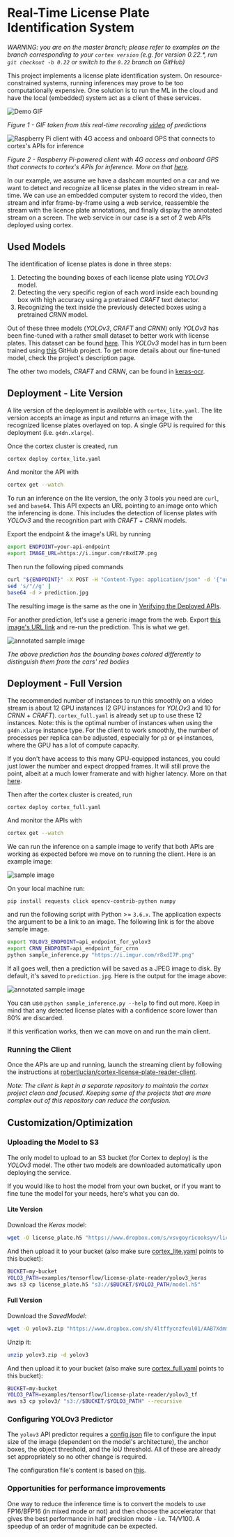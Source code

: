 # Real-Time License Plate Identification System

_WARNING: you are on the master branch; please refer to examples on the branch corresponding to your `cortex version` (e.g. for version 0.22.*, run `git checkout -b 0.22` or switch to the `0.22` branch on GitHub)_

This project implements a license plate identification system. On resource-constrained systems, running inferences may prove to be too computationally expensive. One solution is to run the ML in the cloud and have the local (embedded) system act as a client of these services.

![Demo GIF](https://i.imgur.com/jgkJB59.gif)

*Figure 1 - GIF taken from this real-time recording [video](https://www.youtube.com/watch?v=gsYEZtecXlA) of predictions*

![Raspberry Pi client with 4G access and onboard GPS that connects to cortex's APIs for inference](https://i.imgur.com/MvDAXWU.jpg)

*Figure 2 - Raspberry Pi-powered client with 4G access and onboard GPS that connects to cortex's APIs for inference. More on that [here](https://github.com/RobertLucian/cortex-license-plate-reader-client).*

In our example, we assume we have a dashcam mounted on a car and we want to detect and recognize all license plates in the video stream in real-time. We can use an embedded computer system to record the video, then stream and infer frame-by-frame using a web service, reassemble the stream with the licence plate annotations, and finally display the annotated stream on a screen. The web service in our case is a set of 2 web APIs deployed using cortex.

## Used Models

The identification of license plates is done in three steps:

1. Detecting the bounding boxes of each license plate using *YOLOv3* model.
1. Detecting the very specific region of each word inside each bounding box with high accuracy using a pretrained *CRAFT* text detector.
1. Recognizing the text inside the previously detected boxes using a pretrained *CRNN* model.

Out of these three models (*YOLOv3*, *CRAFT* and *CRNN*) only *YOLOv3* has been fine-tuned with a rather small dataset to better work with license plates. This dataset can be found [here](https://github.com/RobertLucian/license-plate-dataset). This *YOLOv3* model has in turn been trained using [this](https://github.com/experiencor/keras-yolo3) GitHub project. To get more details about our fine-tuned model, check the project's description page.

The other two models, *CRAFT* and *CRNN*, can be found in [keras-ocr](https://github.com/faustomorales/keras-ocr).

## Deployment - Lite Version

A lite version of the deployment is available with `cortex_lite.yaml`. The lite version accepts an image as input and returns an image with the recognized license plates overlayed on top. A single GPU is required for this deployment (i.e. `g4dn.xlarge`).

Once the cortex cluster is created, run

```bash
cortex deploy cortex_lite.yaml
```

And monitor the API with

```bash
cortex get --watch
```

To run an inference on the lite version, the only 3 tools you need are `curl`, `sed` and `base64`. This API expects an URL pointing to an image onto which the inferencing is done. This includes the detection of license plates with *YOLOv3* and the recognition part with *CRAFT* + *CRNN* models.

Export the endpoint & the image's URL by running

```bash
export ENDPOINT=your-api-endpoint
export IMAGE_URL=https://i.imgur.com/r8xdI7P.png
```

Then run the following piped commands

```bash
curl "${ENDPOINT}" -X POST -H "Content-Type: application/json" -d '{"url":"'${IMAGE_URL}'"}' |
sed 's/"//g' |
base64 -d > prediction.jpg
```

The resulting image is the same as the one in [Verifying the Deployed APIs](#verifying-the-deployed-apis).

For another prediction, let's use a generic image from the web. Export [this image's URL link](https://i.imgur.com/mYuvMOs.jpg) and re-run the prediction. This is what we get.

![annotated sample image](https://i.imgur.com/tg1PE1E.jpg)

*The above prediction has the bounding boxes colored differently to distinguish them from the cars' red bodies*

## Deployment - Full Version

The recommended number of instances to run this smoothly on a video stream is about 12 GPU instances (2 GPU instances for *YOLOv3* and 10 for *CRNN* + *CRAFT*). `cortex_full.yaml` is already set up to use these 12 instances. Note: this is the optimal number of instances when using the `g4dn.xlarge` instance type. For the client to work smoothly, the number of processes per replica can be adjusted, especially for `p3` or `g4` instances, where the GPU has a lot of compute capacity.

If you don't have access to this many GPU-equipped instances, you could just lower the number and expect dropped frames. It will still prove the point, albeit at a much lower framerate and with higher latency. More on that [here](https://github.com/RobertLucian/cortex-license-plate-reader-client).

Then after the cortex cluster is created, run

```bash
cortex deploy cortex_full.yaml
```

And monitor the APIs with

```bash
cortex get --watch
```

We can run the inference on a sample image to verify that both APIs are working as expected before we move on to running the client. Here is an example image:

![sample image](https://i.imgur.com/r8xdI7P.png)

On your local machine run:

```
pip install requests click opencv-contrib-python numpy
```

and run the following script with Python >= `3.6.x`. The application expects the argument to be a link to an image. The following link is for the above sample image.


```bash
export YOLOV3_ENDPOINT=api_endpoint_for_yolov3
export CRNN_ENDPOINT=api_endpoint_for_crnn
python sample_inference.py "https://i.imgur.com/r8xdI7P.png"
```

If all goes well, then a prediction will be saved as a JPEG image to disk. By default, it's saved to `prediction.jpg`. Here is the output for the image above:

![annotated sample image](https://i.imgur.com/JaD4A05.jpg)

You can use `python sample_inference.py --help` to find out more. Keep in mind that any detected license plates with a confidence score lower than 80% are discarded.

If this verification works, then we can move on and run the main client.

### Running the Client

Once the APIs are up and running, launch the streaming client by following the instructions at [robertlucian/cortex-license-plate-reader-client](https://github.com/RobertLucian/cortex-license-plate-reader-client).

*Note: The client is kept in a separate repository to maintain the cortex project clean and focused. Keeping some of the projects that are more complex out of this repository can reduce the confusion.*

## Customization/Optimization

### Uploading the Model to S3

The only model to upload to an S3 bucket (for Cortex to deploy) is the *YOLOv3* model. The other two models are downloaded automatically upon deploying the service.

If you would like to host the model from your own bucket, or if you want to fine tune the model for your needs, here's what you can do.

#### Lite Version

Download the *Keras* model:

```bash
wget -O license_plate.h5 "https://www.dropbox.com/s/vsvgoyricooksyv/license_plate.h5?dl=0"
```

And then upload it to your bucket (also make sure [cortex_lite.yaml](cortex_lite.yaml) points to this bucket):

```bash
BUCKET=my-bucket
YOLO3_PATH=examples/tensorflow/license-plate-reader/yolov3_keras
aws s3 cp license_plate.h5 "s3://$BUCKET/$YOLO3_PATH/model.h5"
```

#### Full Version

Download the *SavedModel*:

```bash
wget -O yolov3.zip "https://www.dropbox.com/sh/4ltffycnzfeul01/AAB7Xdmmi59w0EPOwhQ1nkvua/yolov3?dl=0"
```

Unzip it:

```bash
unzip yolov3.zip -d yolov3
```

And then upload it to your bucket (also make sure [cortex_full.yaml](cortex_full.yaml) points to this bucket):

```bash
BUCKET=my-bucket
YOLO3_PATH=examples/tensorflow/license-plate-reader/yolov3_tf
aws s3 cp yolov3/ "s3://$BUCKET/$YOLO3_PATH" --recursive
```

### Configuring YOLOv3 Predictor

The `yolov3` API predictor requires a [config.json](config.json) file to configure the input size of the image (dependent on the model's architecture), the anchor boxes, the object threshold, and the IoU threshold. All of these are already set appropriately so no other change is required.

The configuration file's content is based on [this](https://github.com/experiencor/keras-yolo3/blob/bf37c87561caeccc4f1b879e313d4a3fec1b987e/zoo/config_license_plates.json#L2-L7).

### Opportunities for performance improvements

One way to reduce the inference time is to convert the models to use FP16/BFP16 (in mixed mode or not) and then choose the accelerator that gives the best performance in half precision mode - i.e. T4/V100. A speedup of an order of magnitude can be expected.
